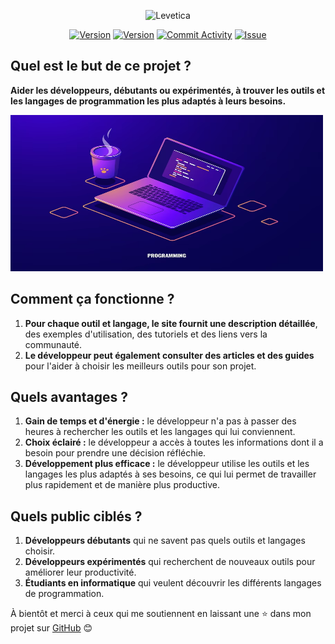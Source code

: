 <p align="center">
<img alt="Levetica" height="250" width="450" src="https://raw.githubusercontent.com/mpcgt/levetica/fc01cc6487e06c625d0c3bef95d79d0c8462eb32/src/assets/levetica-logo.png" />
</p>
<p align="center">
<a href="https://github.com/mpcgt/levetica/action"><img src="https://img.shields.io/badge/build-passing-green" alt="Version"></a>
<a href="https://github.com/mpcgt/levetica/releases"><img src="https://img.shields.io/github/v/release/mpcgt/levetica" alt="Version"></a>
<a href="https://github.com/mpcgt/levetica/commits/main/"><img src="https://img.shields.io/github/commit-activity/m/mpcgt/levetica" alt="Commit Activity"></a>
<a href="[https://github.com/mpcgt/levetica/issues"><img src="https://img.shields.io/github/issues/mpcgt/levetica" alt="Issue"></a>
</p>

## Quel est le but de ce projet ?

<b>Aider les développeurs, débutants ou expérimentés, à trouver les outils et les langages de programmation les plus adaptés à leurs besoins.</b>

<img alt="Dev" height="250" width="500" src="./src/assets/images/dev.png" />

## Comment ça fonctionne ?

1. <b>Pour chaque outil et langage, le site fournit une description détaillée</b>, des exemples d'utilisation, des tutoriels et des liens vers la communauté.
2. <b>Le développeur peut également consulter des articles et des guides</b> pour l'aider à choisir les meilleurs outils pour son projet.

 ## Quels avantages ?
 
1. <b>Gain de temps et d'énergie :</b> le développeur n'a pas à passer des heures à rechercher les outils et les langages qui lui conviennent.
2. <b>Choix éclairé :</b> le développeur a accès à toutes les informations dont il a besoin pour prendre une décision réfléchie.
3. <b>Développement plus efficace :</b> le développeur utilise les outils et les langages les plus adaptés à ses besoins, ce qui lui permet de travailler plus rapidement et de manière plus productive.

## Quels public ciblés ?

1. <b>Développeurs débutants</b> qui ne savent pas quels outils et langages choisir.
2. <b>Développeurs expérimentés</b> qui recherchent de nouveaux outils pour améliorer leur productivité.
3. <b>Étudiants en informatique</b> qui veulent découvrir les différents langages de programmation.

À bientôt et merci à ceux qui me soutiennent en laissant une ⭐ dans mon projet sur <a href="https://github.com/mpcgt/levetica">GitHub</a> 😊
